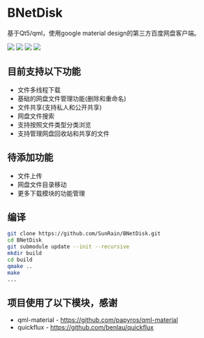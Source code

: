 BNetDisk
=========================

基于Qt5/qml，使用google material design的第三方百度网盘客户端。

![](image/screenshot/1.png) 
![](image/screenshot/2.png) 
![](image/screenshot/3.png) 
![](image/screenshot/4.png) 

目前支持以下功能
--------
* 文件多线程下载
* 基础的网盘文件管理功能(删除和重命名)
* 文件共享(支持私人和公开共享)
* 网盘文件搜索
* 支持按照文件类型分类浏览
* 支持管理网盘回收站和共享的文件


待添加功能
--------
* 文件上传
* 网盘文件目录移动
* 更多下载模块的功能管理


编译
-----------
```bash
git clone https://github.com/SunRain/BNetDisk.git
cd BNetDisk
git submodule update --init --recursive
mkdir build
cd build
qmake ..
make
...
```

项目使用了以下模块，感谢
-----------
* qml-material - https://github.com/papyros/qml-material
* quickflux - https://github.com/benlau/quickflux



